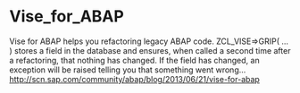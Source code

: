 Vise_for_ABAP
=============

Vise for ABAP helps you refactoring legacy ABAP code.
ZCL_VISE=>GRIP( ... ) stores a field in the database and ensures, when called a second time after a refactoring, that nothing has changed. If the field has changed, an exception will be raised telling you that something went wrong...
http://scn.sap.com/community/abap/blog/2013/06/21/vise-for-abap